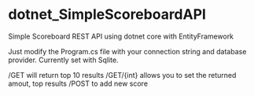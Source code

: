 # dotnet_SimpleScoreboardAPI
Simple Scoreboard REST API using dotnet core with EntityFramework

Just modify the Program.cs file with your connection string and database provider. Currently set with Sqlite.


/GET will return top 10 results
/GET/{int} allows you to set the returned amout, top results
/POST to add new score
